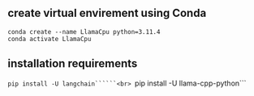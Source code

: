 ## create virtual envirement using Conda

```conda create --name LlamaCpu python=3.11.4```<br>
```conda activate LlamaCpu```

## installation requirements

```pip install -U langchain``````<br>
```pip install -U llama-cpp-python```
